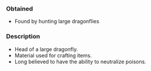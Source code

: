 ### Obtained
- Found by hunting large dragonflies
### Description
- Head of a large dragonfly.
- Material used for crafting items.
- Long believed to have the ability to neutralize poisons.
